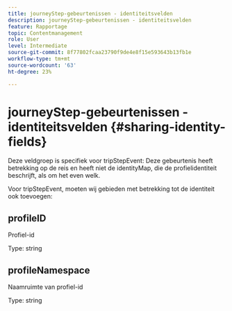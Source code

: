 ```yaml
---
title: journeyStep-gebeurtenissen - identiteitsvelden
description: journeyStep-gebeurtenissen - identiteitsvelden
feature: Rapportage
topic: Contentmanagement
role: User
level: Intermediate
source-git-commit: 8f77802fcaa23790f9de4e8f15e593643b13fb1e
workflow-type: tm+mt
source-wordcount: '63'
ht-degree: 23%

---
```


# journeyStep-gebeurtenissen - identiteitsvelden {#sharing-identity-fields}

Deze veldgroep is specifiek voor tripStepEvent: Deze gebeurtenis heeft betrekking op de reis en heeft niet de identityMap, die de profielidentiteit beschrijft, als om het even welk.

Voor tripStepEvent, moeten wij gebieden met betrekking tot de identiteit ook toevoegen:

## profileID

Profiel-id

Type: string

## profileNamespace

Naamruimte van profiel-id

Type: string
